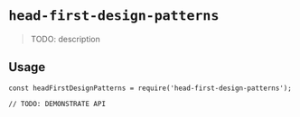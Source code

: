 # `head-first-design-patterns`

> TODO: description

## Usage

```
const headFirstDesignPatterns = require('head-first-design-patterns');

// TODO: DEMONSTRATE API
```
